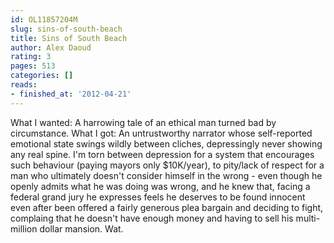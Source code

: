```yaml
---
id: OL11857204M
slug: sins-of-south-beach
title: Sins of South Beach
author: Alex Daoud
rating: 3
pages: 513
categories: []
reads:
- finished_at: '2012-04-21'
---
```

What I wanted: A harrowing tale of an ethical man turned bad by circumstance.
What I got: An untrustworthy narrator whose self-reported emotional state swings wildly between cliches, depressingly never showing any real spine. I'm torn between depression for a system that encourages such behaviour (paying mayors only $10K/year), to pity/lack of respect for a man who ultimately doesn't consider himself in the wrong - even though he openly admits what he was doing was wrong, and he knew that, facing a federal grand jury he expresses feels he deserves to be found innocent even after been offered a fairly generous plea bargain and deciding to fight, complaing that he doesn't have enough money and having to sell his multi-million dollar mansion. Wat.
